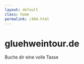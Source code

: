 ```yaml
---
layout: default
class: home
permalink: /404.html
---
```


# gluehweintour.de

Buche dir eine volle Tasse